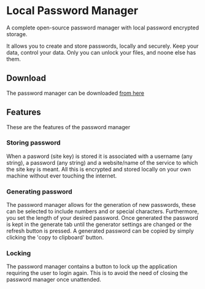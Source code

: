 # Local Password Manager
 A complete open-source password manager with local password encrypted storage.

 It allows you to create and store passwords, locally and securely.
 Keep your data, control your data. 
 Only you can unlock your files, and noone else has them.
 
 ## Download
 The password manager can be downloaded [from here](Downloads/Local-password-manager.jar)
 
 ## Features
 These are the features of the password manager
 
 ### Storing password
 When a pasword (site key) is stored it is associated with a username (any string), a password (any string) and a website/name of the service to which the site key is meant.
 All this is encrypted and stored locally on your own machine without ever touching the internet.
 
 ### Generating password
 The password manager allows for the generation of new passwords, these can be selected to include numbers and or special characters. Furthermore, you set the length of your desired password.
 Once generated the password is kept in the generate tab until the generator settings are changed or the refresh button is pressed.
 A generated password can be copied by simply clicking the 'copy to clipboard' button.
 
 
 ### Locking
 The password manager contains a button to lock up the application requiring the user to login again. This is to avoid the need of closing the password manager once unattended. 

